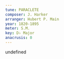 ```yaml
---
tune: PARACLETE
composer: J. Harker
arranger: Hubert P. Main
year: 1820-1895
meter: S.M.
key: D♭ Major
anacrusis: 0
---
```

undefined